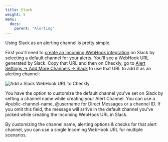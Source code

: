 ```yaml
---
title: Slack
weight: 5
menu:
  docs:
    parent: "Alerting"
---
```


Using Slack as an alerting channel is pretty simple. 

First you'll need to [create an Incoming WebHook integration](https://my.slack.com/services/new/incoming-webhook/) on Slack by selecting a default channel for your alerts. You'll see a WebHook URL generated by Slack. Copy that URL and then on Checkly, go to [Alert Settings -> Add More Channels -> Slack](https://app.checklyhq.com/alert-settings/channels/new/slack) to use that URL to add it as an alerting channel:

![Add a Slack WebHook URL to Checkly](/docs/images/alerting/slack.png)

You have the option to customize the default channel you've set on Slack by setting a channel name while creating your Alert Channel. You can use a #public-channel-name, @username for Direct Messages or a channel ID. If you omit this field, the message will arrive in the default channel you've picked while creating the Incoming WebHook URL in Slack.

By customizing the channel name, alerting options & checks for that alert channel, you can use a single Incoming WebHook URL for multiple scenarios.
